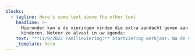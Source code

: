 ```yaml
---
blocks:
  - tagline: Here's some text above the other text
    headline: >-
      Hieronder kan u de vieringen vinden die extra aandacht geven aan de
      kinderen. Noteer ze alvast in uw agenda:
    text: "**11/9/2022 Familieviering:** Startviering werkjaar. Na de viering: Aperitiefconcert: orgel en dwarsfluit\n\n**2/10/2022: Franciscusfeest: **Feestelijke viering van onze parochie. De viering wordt opgeluisterd door het Franciscuskoor en ensemble. Aansluitend bieden we u graag een receptie aan in de parochiezaal. Tijdens deze viering gedenken we onze overleden pastoor: Marcel Doms\n\n**13/11/2022: Familieviering\_**met speciale aandacht voor onze vormelingen (Naamopgave)\n\n**24/12/2022 Kerstavond: **Kerstwake om 16 u; Familieviering voor groot en klein\n\n**8/1/2023: Driekoningenviering** met aansluitend een toast op het nieuwe jaar.\n\n**5/2/2023: Familieviering**\_met speciale aandacht voor de eerste communicanten (Naamopgave)\n\n**5/3/2023:** 2de\_zondag van de vasten: Familieviering met kruisoplegging voor onze vormelingen. Viering staat ook in het teken van Broederlijk Delen\n\n**8/4/2023 Paaswake** om 20 u: Familieviering met eerste communiecanten en vormelingen. Viering opgeluisterd door het Franciscuskoor en ensemble.\n\n**23/4/2023: Familieviering: **Brodenviering met speciale aandacht voor onze eerste communiecanten\n\n**14/5/2023: Vormselviering** in de Sint-Franciscusparochie in samenwerking met Sint-Antoniusparochie\n\n**18/5/2023 OHHemelvaart: **Eerste communieviering om 10 u opgeluisterd door het muziekensemble van onze parochie.\n\n**25/6/2023**: Slotviering werkjaar met aansluitend receptie. Viering opgeluisterd door muziekensemble van de parochie.\n\n**15/8/2023 OLV Hemelvaart:\_**Feestelijke viering om 10 u opgeluisterd door het Franciscuskoor\n"
    _template: hero
---
```


